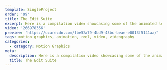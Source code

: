 ```yaml
---
template: SingleProject
order: '99'
title: The Edit Suite
excerpt: Here is a compilation video showcasing some of the animated logos we have created for our AMAZING clients!
video: '266978356'
preview: 'https://ucarecdn.com/fbe52a79-4bd9-43bc-beae-e0013f5141aa/'
tags: motion graphics, animation, reel, video, videography
categories:
  - category: Motion Graphics
meta:
  description: Here is a compilation video showcasing some of the animated logos we have created for our AMAZING clients!
  title: The Edit Suite
---
```

